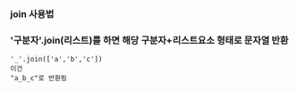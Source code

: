### join 사용법
### '구분자'.join(리스트)를 하면 해당 구분자+리스트요소 형태로 문자열 반환
```
'_'.join(['a','b','c'])
이건
"a_b_c"로 반환됨

```

